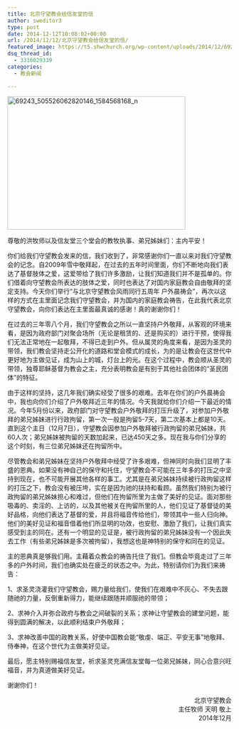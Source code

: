 ```yaml
---
title: 北京守望教会给信友堂的信
author: sweditor3
type: post
date: 2014-12-12T10:08:02+00:00
url: /2014/12/12/北京守望教会给信友堂的信/
featured_image: https://t5.shwchurch.org/wp-content/uploads/2014/12/69243_505526062820146_1584568168_n-400x288.jpg
dsq_thread_id:
  - 3316029339
categories:
  - 教会新闻

---
```

[<img class="aligncenter size-full wp-image-11964" src="http://t5.shwchurch.org/wp-content/uploads/2014/12/69243_505526062820146_1584568168_n.jpg" alt="69243_505526062820146_1584568168_n" width="400" height="300" />][1]
  
尊敬的洪牧师以及信友堂三个堂会的教牧执事、弟兄姊妹们：主内平安！

你们给我们守望教会发来的信，我们收到了，非常感谢你们一直以来对我们守望教会的记念。自2009年雪中敬拜起，在过去的五年时间里面，你们不断地向我们表达了基督肢体之爱，这爱带给了我们许多激励，让我们知道我们并不是孤单的。你们借着向守望教会所表达的肢体之爱，同时也表达了对国内家庭教会自由敬拜的坚定支持。今天你们举行“与北京守望教会风雨同行五周年 户外晨祷会”，再次以这样的方式在主里面记念我们守望教会，并为国内的家庭教会祷告，在此我代表北京守望教会，向你们表达在主里面最真诚的感谢！真的谢谢你们！

在过去的三年零八个月，我们守望教会之所以一直坚持户外敬拜，从客观的环境来看，是因为政府部门对聚会场所（无论是租赁的、还是购买的）进行干预，使得我们无法正常地在一起敬拜，不得已走到户外。但从属灵的角度来看，是因为圣灵的带领，我们教会坚持走公开化的道路和堂会模式的成长，为的是让教会在这世代中更好地为主做见证，成为山上的城，灯台上的光。在这个过程中，教会顺从圣灵的带领，独尊耶稣基督为教会之主，充分表明教会是有别于其他社会团体的“圣民团体”的特征。

由于这样的坚持，这几年我们确实经受了很多的艰难。去年在你们的户外晨祷会中，我也向你们介绍了户外敬拜近三年的情况。今天我就给你们介绍一下最近的情况。今年5月份以来，政府部门对守望教会户外敬拜的打压升级了，对参加户外敬拜的弟兄姊妹进行行政拘留，第一次一般是拘留5-7天，第二次基本上都是10天。直到这个主日（12月7日），守望教会因参加户外敬拜被行政拘留的弟兄姊妹，共60人次；弟兄姊妹被拘留的天数加起来，已达450天之多。现在我与你们分享的这个时刻，有三位弟兄姊妹还在拘留所中。

尽管教会和弟兄姊妹在坚持户外敬拜中经受了许多艰难，但神同时向我们显明了丰盛的恩典。如果没有神自己的保守和托住，守望教会不可能在三年多的打压之中坚持到现在，也不可能开展其他各样的事工。尤其是在弟兄姊妹持续被行政拘留这样的打压之下，教会没有被压垮，实在是因为祂的扶持和看顾。虽然我们特别为被行政拘留的弟兄姊妹担心和难过，但他们在拘留所里为主做了美好的见证。面对那些吸毒的、卖淫的、上访的，以及其他被关在拘留所里的人，他们见证了基督徒的美好品格，向他们表达了基督的爱，并且将福音传给他们，带领其中一些人归向神。他们的美好见证和福音借着他们所显明的功效，也安慰、激励了我们，让我们真实感受到主的同在。还有一个明显的见证是，被行政拘留的弟兄姊妹没有一个因此失去工作（有些弟兄姊妹是多次被拘留），我想这也是神特别的保守和同在的见证。

主的恩典真是够我们用。主藉着众教会的祷告托住了我们。但教会毕竟走过了三年多的户外时间，我们也确实处在疲乏的状态之中。为此，特别请你们为我们来祷告：

1、求圣灵浇灌我们守望教会，赐力量给我们，使我们在艰难中不灰心、不失去跟随祂的力量，反倒重新得力，能继续跟随并顺服祂的带领；

2、求神介入并弥合政府与教会之间破裂的关系；求神让守望教会的建堂问题，能得到圆满的解决，以此顺利结束户外敬拜；

3、求神改善中国的政教关系，好使中国教会能“敬虔、端正、平安无事”地敬拜、侍奉神，在这个世代为主做美好见证。

最后，愿主特别赐福信友堂，祈求圣灵充满信友堂每一位弟兄姊妹，同心合意兴旺福音，并为真道做美好见证。

谢谢你们！

<p style="text-align: right;">
  北京守望教会<br /> 主任牧师 天明 敬上<br /> 2014年12月
</p>

 [1]: http://t5.shwchurch.org/wp-content/uploads/2014/12/69243_505526062820146_1584568168_n.jpg